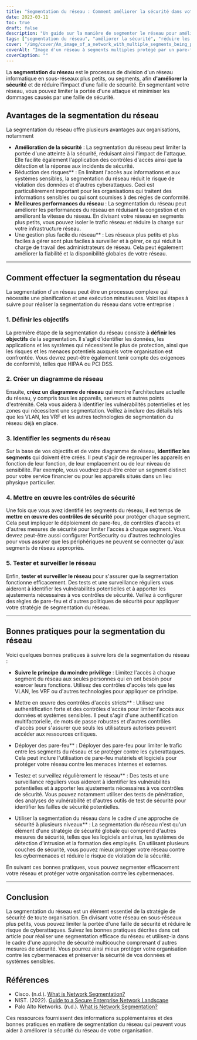 ```yaml
---
title: "Segmentation du réseau : Comment améliorer la sécurité dans votre organisation"
date: 2023-03-11
toc: true
draft: false
description: "Un guide sur la manière de segmenter le réseau pour améliorer la sécurité et réduire les risques au sein de votre organisation."
tags: ["segmentation du réseau", "améliorer la sécurité", "réduire les risques", "performance du réseau", "gestion du réseau", "contrôles de sécurité", "pare-feu", "les contrôles d'accès", "moindre privilège", "l'authentification", "essais", "contrôle", "cybermenaces", "violations de données", "architecture du réseau", "sécurité globale", "sécurité à plusieurs niveaux", "vulnérabilités", "cyberattaques", "formation des employés"]
cover: "/img/cover/An_image_of_a_network_with_multiple_segments_being_protected.png"
coverAlt: "Image d'un réseau à segments multiples protégé par un pare-feu et des mécanismes de contrôle d'accès, avec un pirate extérieur au réseau qui tente d'y pénétrer."
coverCaption: ""
---
```


La **segmentation du réseau** est le processus de division d'un réseau informatique en sous-réseaux plus petits, ou segments, afin **d'améliorer la sécurité** et de réduire l'impact d'une faille de sécurité. En segmentant votre réseau, vous pouvez limiter la portée d'une attaque et minimiser les dommages causés par une faille de sécurité.

## Avantages de la segmentation du réseau

La segmentation du réseau offre plusieurs avantages aux organisations, notamment

- **Amélioration de la sécurité** : La segmentation du réseau peut limiter la portée d'une atteinte à la sécurité, réduisant ainsi l'impact de l'attaque. Elle facilite également l'application des contrôles d'accès ainsi que la détection et la réponse aux incidents de sécurité.
- Réduction des risques** : En limitant l'accès aux informations et aux systèmes sensibles, la segmentation du réseau réduit le risque de violation des données et d'autres cyberattaques. Ceci est particulièrement important pour les organisations qui traitent des informations sensibles ou qui sont soumises à des règles de conformité.
- **Meilleures performances du réseau** : La segmentation du réseau peut améliorer les performances du réseau en réduisant la congestion et en améliorant la vitesse du réseau. En divisant votre réseau en segments plus petits, vous pouvez isoler le trafic réseau et réduire la charge sur votre infrastructure réseau.
- Une gestion plus facile du réseau** : Les réseaux plus petits et plus faciles à gérer sont plus faciles à surveiller et à gérer, ce qui réduit la charge de travail des administrateurs de réseau. Cela peut également améliorer la fiabilité et la disponibilité globales de votre réseau.

____

## Comment effectuer la segmentation du réseau

La segmentation d'un réseau peut être un processus complexe qui nécessite une planification et une exécution minutieuses. Voici les étapes à suivre pour réaliser la segmentation du réseau dans votre entreprise :

### 1. Définir les objectifs

La première étape de la segmentation du réseau consiste à **définir les objectifs** de la segmentation. Il s'agit d'identifier les données, les applications et les systèmes qui nécessitent le plus de protection, ainsi que les risques et les menaces potentiels auxquels votre organisation est confrontée. Vous devrez peut-être également tenir compte des exigences de conformité, telles que HIPAA ou PCI DSS.

### 2. Créer un diagramme de réseau

Ensuite, **créez un diagramme de réseau** qui montre l'architecture actuelle du réseau, y compris tous les appareils, serveurs et autres points d'extrémité. Cela vous aidera à identifier les vulnérabilités potentielles et les zones qui nécessitent une segmentation. Veillez à inclure des détails tels que les VLAN, les VRF et les autres technologies de segmentation du réseau déjà en place.

### 3. Identifier les segments du réseau

Sur la base de vos objectifs et de votre diagramme de réseau, **identifiez les segments** qui doivent être créés. Il peut s'agir de regrouper les appareils en fonction de leur fonction, de leur emplacement ou de leur niveau de sensibilité. Par exemple, vous voudrez peut-être créer un segment distinct pour votre service financier ou pour les appareils situés dans un lieu physique particulier.

### 4. Mettre en œuvre les contrôles de sécurité

Une fois que vous avez identifié les segments du réseau, il est temps de **mettre en œuvre des contrôles de sécurité** pour protéger chaque segment. Cela peut impliquer le déploiement de pare-feu, de contrôles d'accès et d'autres mesures de sécurité pour limiter l'accès à chaque segment. Vous devrez peut-être aussi configurer PortSecurity ou d'autres technologies pour vous assurer que les périphériques ne peuvent se connecter qu'aux segments de réseau appropriés.

### 5. Tester et surveiller le réseau

Enfin, **tester et surveiller le réseau** pour s'assurer que la segmentation fonctionne efficacement. Des tests et une surveillance réguliers vous aideront à identifier les vulnérabilités potentielles et à apporter les ajustements nécessaires à vos contrôles de sécurité. Veillez à configurer des règles de pare-feu et d'autres politiques de sécurité pour appliquer votre stratégie de segmentation du réseau.

____

## Bonnes pratiques pour la segmentation du réseau

Voici quelques bonnes pratiques à suivre lors de la segmentation du réseau :

- **Suivre le principe du moindre privilège** : Limitez l'accès à chaque segment du réseau aux seules personnes qui en ont besoin pour exercer leurs fonctions. Utilisez des contrôles d'accès tels que les VLAN, les VRF ou d'autres technologies pour appliquer ce principe.

- Mettre en œuvre des contrôles d'accès stricts** : Utilisez une authentification forte et des contrôles d'accès pour limiter l'accès aux données et systèmes sensibles. Il peut s'agir d'une authentification multifactorielle, de mots de passe robustes et d'autres contrôles d'accès pour s'assurer que seuls les utilisateurs autorisés peuvent accéder aux ressources critiques.

- Déployer des pare-feu** : Déployer des pare-feu pour limiter le trafic entre les segments du réseau et se protéger contre les cyberattaques. Cela peut inclure l'utilisation de pare-feu matériels et logiciels pour protéger votre réseau contre les menaces internes et externes.

- Testez et surveillez régulièrement le réseau** : Des tests et une surveillance réguliers vous aideront à identifier les vulnérabilités potentielles et à apporter les ajustements nécessaires à vos contrôles de sécurité. Vous pouvez notamment utiliser des tests de pénétration, des analyses de vulnérabilité et d'autres outils de test de sécurité pour identifier les failles de sécurité potentielles.

- Utiliser la segmentation du réseau dans le cadre d'une approche de sécurité à plusieurs niveaux** : La segmentation du réseau n'est qu'un élément d'une stratégie de sécurité globale qui comprend d'autres mesures de sécurité, telles que les logiciels antivirus, les systèmes de détection d'intrusion et la formation des employés. En utilisant plusieurs couches de sécurité, vous pouvez mieux protéger votre réseau contre les cybermenaces et réduire le risque de violation de la sécurité.

En suivant ces bonnes pratiques, vous pouvez segmenter efficacement votre réseau et protéger votre organisation contre les cybermenaces.

____

## Conclusion

La segmentation du réseau est un élément essentiel de la stratégie de sécurité de toute organisation. En divisant votre réseau en sous-réseaux plus petits, vous pouvez limiter la portée d'une faille de sécurité et réduire le risque de cyberattaques. Suivez les bonnes pratiques décrites dans cet article pour réaliser une segmentation efficace du réseau et utilisez-la dans le cadre d'une approche de sécurité multicouche comprenant d'autres mesures de sécurité. Vous pourrez ainsi mieux protéger votre organisation contre les cybermenaces et préserver la sécurité de vos données et systèmes sensibles.

## Références

- Cisco. (n.d.). [What is Network Segmentation?](https://www.cisco.com/c/en/us/products/security/what-is-network-segmentation.html) 
- NIST. (2022). [Guide to a Secure Enterprise Network Landscape](https://nvlpubs.nist.gov/nistpubs/SpecialPublications/NIST.SP.800-215.pdf) 
- Palo Alto Networks. (n.d.). [What is Network Segmentation?](https://www.paloaltonetworks.com/cyberpedia/what-is-network-segmentation)

Ces ressources fournissent des informations supplémentaires et des bonnes pratiques en matière de segmentation du réseau qui peuvent vous aider à améliorer la sécurité du réseau de votre organisation.
